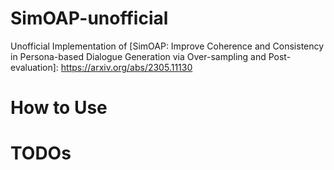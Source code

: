 # SimOAP-unofficial
Unofficial Implementation of [SimOAP: Improve Coherence and Consistency in Persona-based Dialogue Generation via Over-sampling and Post-evaluation]: https://arxiv.org/abs/2305.11130

# How to Use


# TODOs
